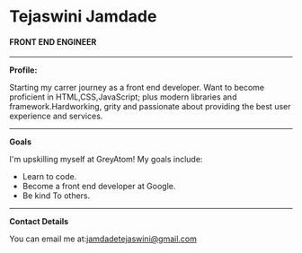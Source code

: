 <!DOCTYPE html>
<html>
<head>
	<title>Personal Portfolio</title>
	<link rel="stylesheet" type="text/css" href="style.css">
</head>
<body>
		<div class="profileBody">
			 <h1>Tejaswini Jamdade</h1>
			<h4>FRONT END ENGINEER</h4>
			<hr />
			<strong>Profile:</strong>
			<p> Starting my carrer journey as a front end developer. Want to become proficient in HTML,CSS,JavaScript; plus modern libraries and framework.Hardworking, grity and passionate about providing the best user experience and services.</p>
			<hr />
			<strong>Goals</strong>
			<p>I'm upskilling myself at GreyAtom! My goals include:</p>
			<ul>   <li>Learn to code. </li>
				<li>Become a front end developer at Google.</li>
				<li>Be kind To others.</li>
			</ul>
			<hr />
			<strong>Contact Details</strong>
			<p>You can email me at:<a href="#">jamdadetejaswini@gmail.com</a></p>
		</div>
</body>
</html>
